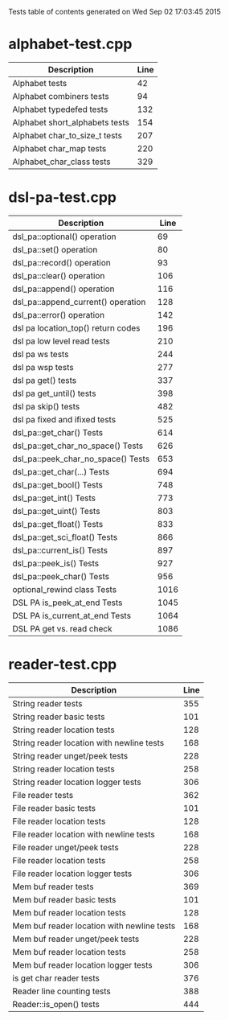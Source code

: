 Tests table of contents generated on Wed Sep 02 17:03:45 2015

# alphabet-test.cpp
| Description | Line |
|-------------|------|
| Alphabet tests | 42 |
| Alphabet combiners tests | 94 |
| Alphabet typedefed tests | 132 |
| Alphabet short_alphabets tests | 154 |
| Alphabet char_to_size_t tests | 207 |
| Alphabet char_map tests | 220 |
| Alphabet_char_class tests | 329 |

# dsl-pa-test.cpp
| Description | Line |
|-------------|------|
| dsl_pa::optional() operation | 69 |
| dsl_pa::set() operation | 80 |
| dsl_pa::record() operation | 93 |
| dsl_pa::clear() operation | 106 |
| dsl_pa::append() operation | 116 |
| dsl_pa::append_current() operation | 128 |
| dsl_pa::error() operation | 142 |
| dsl pa location_top() return codes | 196 |
| dsl pa low level read tests | 210 |
| dsl pa ws tests | 244 |
| dsl pa wsp tests | 277 |
| dsl pa get() tests | 337 |
| dsl pa get_until() tests | 398 |
| dsl pa skip() tests | 482 |
| dsl pa fixed and ifixed tests | 525 |
| dsl_pa::get_char() Tests | 614 |
| dsl_pa::get_char_no_space() Tests | 626 |
| dsl_pa::peek_char_no_space() Tests | 653 |
| dsl_pa::get_char(...) Tests | 694 |
| dsl_pa::get_bool() Tests | 748 |
| dsl_pa::get_int() Tests | 773 |
| dsl_pa::get_uint() Tests | 803 |
| dsl_pa::get_float() Tests | 833 |
| dsl_pa::get_sci_float() Tests | 866 |
| dsl_pa::current_is() Tests | 897 |
| dsl_pa::peek_is() Tests | 927 |
| dsl_pa::peek_char() Tests | 956 |
| optional_rewind class Tests | 1016 |
| DSL PA is_peek_at_end Tests | 1045 |
| DSL PA is_current_at_end Tests | 1064 |
| DSL PA get vs. read check | 1086 |

# reader-test.cpp
| Description | Line |
|-------------|------|
| String reader tests | 355 |
| String reader basic tests | 101 |
| String reader location tests | 128 |
| String reader location with newline tests | 168 |
| String reader unget/peek tests | 228 |
| String reader location tests | 258 |
| String reader location logger tests | 306 |
| File reader tests | 362 |
| File reader basic tests | 101 |
| File reader location tests | 128 |
| File reader location with newline tests | 168 |
| File reader unget/peek tests | 228 |
| File reader location tests | 258 |
| File reader location logger tests | 306 |
| Mem buf reader tests | 369 |
| Mem buf reader basic tests | 101 |
| Mem buf reader location tests | 128 |
| Mem buf reader location with newline tests | 168 |
| Mem buf reader unget/peek tests | 228 |
| Mem buf reader location tests | 258 |
| Mem buf reader location logger tests | 306 |
| is get char reader tests | 376 |
| Reader line counting tests | 388 |
| Reader::is_open() tests | 444 |
